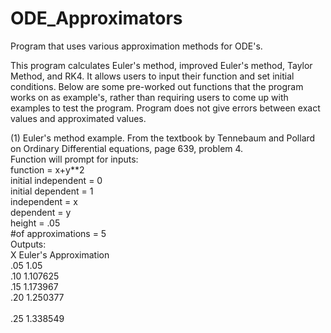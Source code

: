 # ODE_Approximators
Program that uses various approximation methods for ODE's.

This program calculates Euler's method, improved Euler's method, Taylor Method, and RK4. It allows users to input their function and set initial conditions. Below are some pre-worked out functions that the program works on as example's, rather than requiring users to come up with examples to test the program. Program does not give errors between exact values and approximated values. 

(1) Euler's method example. From the textbook by Tennebaum and Pollard on Ordinary Differential equations, page 639, problem 4.<br> 
Function will prompt for inputs:<br>
function = x+y**2<br>
initial independent = 0<br>
initial dependent = 1<br>
independent = x<br>
dependent = y<br>
height = .05<br>
#of approximations = 5<br>
Outputs:<br>
X     Euler's Approximation<br>
.05       1.05<br>
.10       1.107625<br>
.15       1.173967<br>
.20       1.250377<br><br>
.25       1.338549<br>

